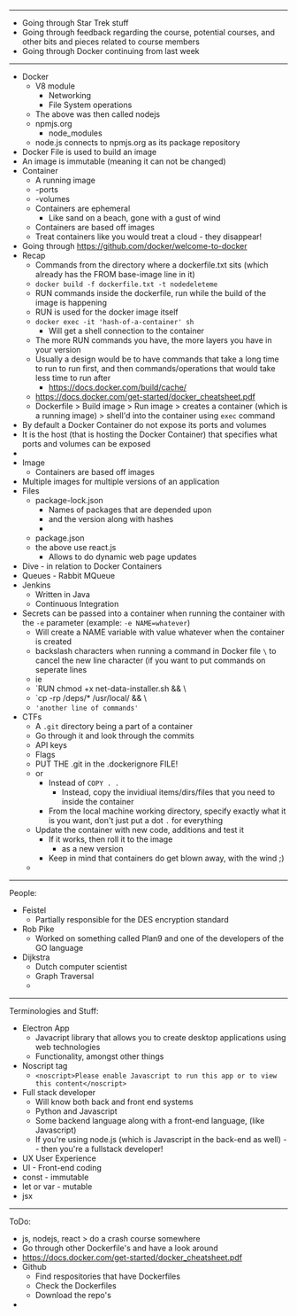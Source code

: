 
---
- Going through Star Trek stuff
- Going through feedback regarding the course, potential courses, and other bits and pieces related to course members
- Going through Docker continuing from last week 
---
- Docker
	- V8 module
		- Networking
		- File System operations
	- The above was then called nodejs
	- npmjs.org
		- node_modules
	- node.js connects to npmjs.org as its package repository 
- Docker File is used to build an image
- An image is immutable (meaning it can not be changed)
- Container
	- A running image
	- -ports
	- -volumes
	- Containers are ephemeral 
		- Like sand on a beach, gone with a gust of wind
	- Containers are based off images
	- Treat containers like you would treat a cloud - they disappear!
- Going through https://github.com/docker/welcome-to-docker
- Recap
	- Commands from the directory where a dockerfile.txt sits (which already has the FROM base-image line in it)
	- `docker build -f dockerfile.txt -t nodedeleteme`
	- RUN commands inside the dockerfile, run while the build of the image is happening
	- RUN is used for the docker image itself
	- `docker exec -it 'hash-of-a-container' sh`
		- Will get a shell connection to the container
	- The more RUN commands you have, the more layers you have in your version
	- Usually a design would be to have commands that take a long time to run to run first, and then commands/operations that would take less time to run after
		- https://docs.docker.com/build/cache/
	- https://docs.docker.com/get-started/docker_cheatsheet.pdf
	- Dockerfile > Build image > Run image > creates a container (which is a running image) > shell'd into the container using `exec` command
- By default a Docker Container do not expose its ports and volumes
- It is the host (that is hosting the Docker Container) that specifies what ports and volumes can be exposed
- 
- Image
	- Containers are based off images
- Multiple images for multiple versions of an application
- Files
	- package-lock.json
		- Names of packages that are depended upon 
		- and the version along with hashes
		- 
	- package.json
	- the above use react.js 
		- Allows to do dynamic web page updates 
- Dive - in relation to Docker Containers
- Queues - Rabbit MQueue
- Jenkins
	- Written in Java
	- Continuous Integration
- Secrets can be passed into a container when running the container with the `-e` parameter (example: `-e NAME=whatever`)
	- Will create a NAME variable with value whatever when the container is created
	- backslash characters when running a command in Docker file `\` to cancel the new line character (if you want to put commands on seperate lines
	- ie 
	- `RUN chmod +x net-data-installer.sh && \
	- `cp -rp /deps/* /usr/local/ && \
	- `'another line of commands'`
- CTFs
	- A `.git` directory being a part of a container
	- Go through it and look through the commits
	- API keys
	- Flags
	- PUT THE .git in the .dockerignore FILE!
	- or
		- Instead of `COPY . . `
			- Instead, copy the invidiual items/dirs/files that you need to inside the container
		- From the local machine working directory, specify exactly what it is you want, don't just put a dot `.` for everything
	- Update the container with new code, additions and test it
		- If it works, then roll it to the image
			- as a new version
		- Keep in mind that containers do get blown away, with the wind ;) 
	- 
---
People:
- Feistel
	- Partially responsible for the DES encryption standard
- Rob Pike
	- Worked on something called Plan9 and one of the developers of the GO language
- Dijkstra
	- Dutch computer scientist
	- Graph Traversal
	- 
---
Terminologies and Stuff:
- Electron App
	- Javacript library that allows you to create desktop applications using web technologies
	- Functionality, amongst other things
- Noscript tag
	- `<noscript>Please enable Javascript to run this app or to view this content</noscript>`
- Full stack developer
	- Will know both back and front end systems
	- Python and Javascript
	- Some backend language along with a front-end language, (like Javascript)
	- If you're using node.js (which is Javascript in the back-end as well) -- then you're a fullstack developer!
- UX User Experience
- UI - Front-end coding
- const - immutable
- let or var - mutable
- jsx 
---
ToDo:
- js, nodejs, react > do a crash course somewhere
- Go through other Dockerfile's and have a look around
- https://docs.docker.com/get-started/docker_cheatsheet.pdf
- Github
	- Find respositories that have Dockerfiles
	- Check the Dockerfiles
	- Download the repo's
- 